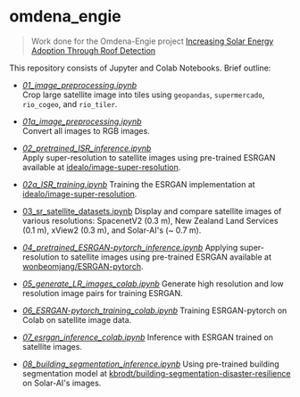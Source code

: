 # omdena_engie

> Work done for the Omdena-Engie project [Increasing Solar Energy Adoption Through Roof Detection](https://omdena.com/projects/ai-solar/)

This repository consists of Jupyter and Colab Notebooks.  Brief outline:

- [*01_image_preprocessing.ipynb*](https://nbviewer.jupyter.org/github/qAp/omdena_engie/blob/master/omdena_engie/01_image_preprocessing.ipynb)  
  Crop large satellite image into tiles using `geopandas`, `supermercado`, `rio_cogeo`, and `rio_tiler`.
  
- [*01a_image_preprocessing.ipynb*](https://nbviewer.jupyter.org/github/qAp/omdena_engie/blob/master/omdena_engie/01a_image_preprocessing.ipynb)  
  Convert all images to RGB images.
  
- [*02_pretrained_ISR_inference.ipynb*](https://nbviewer.jupyter.org/github/qAp/omdena_engie/blob/master/omdena_engie/02_pretrained_ISR_inference.ipynb)   
  Apply super-resolution to satellite images using pre-trained ESRGAN available at [idealo/image-super-resolution](https://github.com/idealo/image-super-resolution).
  
- [*02a_ISR_training.ipynb*](https://nbviewer.jupyter.org/github/qAp/omdena_engie/blob/master/omdena_engie/02a_ISR_training.ipynb)
  Training the ESRGAN implementation at [idealo/image-super-resolution](https://github.com/idealo/image-super-resolution).
  
- [03_sr_satellite_datasets.ipynb](https://nbviewer.jupyter.org/github/qAp/omdena_engie/blob/master/omdena_engie/03_sr_satellite_datasets.ipynb)
  Display and compare satellite images of various resolutions: SpacenetV2 (0.3 m), New Zealand Land Services (0.1 m), xView2 (0.3 m), and Solar-AI's (~ 0.7 m).
  
- [*04_pretrained_ESRGAN-pytorch_inference.ipynb*](https://nbviewer.jupyter.org/github/qAp/omdena_engie/blob/master/omdena_engie/04_pretrained_ESRGAN-pytorch_inference.ipynb)
  Applying super-resolution to satellite images using pre-trained ESRGAN available at [wonbeomjang/ESRGAN-pytorch](https://github.com/wonbeomjang/ESRGAN-pytorch).
  
- [*05_generate_LR_images_colab.ipynb*](https://nbviewer.jupyter.org/github/qAp/omdena_engie/blob/master/omdena_engie/05_generate_LR_images_colab.ipynb)
  Generate high resolution and low resolution image pairs for training ESRGAN.
  
- [*06_ESRGAN-pytorch_training_colab.ipynb*](https://nbviewer.jupyter.org/github/qAp/omdena_engie/blob/master/omdena_engie/06_ESRGAN-pytorch_training_colab.ipynb)
  Training ESRGAN-pytorch on Colab on satellite image data. 
  
- [*07_esrgan_inference_colab.ipynb*](https://nbviewer.jupyter.org/github/qAp/omdena_engie/blob/master/omdena_engie/07_esrgan_inference_colab.ipynb)
  Inference with ESRGAN trained on satellite images.
  
- [*08_building_segmentation_inference.ipynb*](https://nbviewer.jupyter.org/github/qAp/omdena_engie/blob/master/omdena_engie/08_building_segmentation_inference.ipynb)
  Using pre-trained building segmentation model at [kbrodt/building-segmentation-disaster-resilience](https://github.com/kbrodt/building-segmentation-disaster-resilience) on Solar-AI's images.
  
